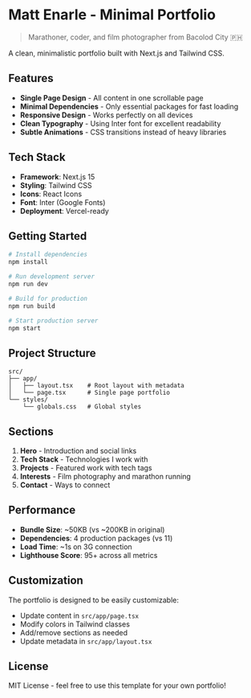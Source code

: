 # Matt Enarle - Minimal Portfolio

> Marathoner, coder, and film photographer from Bacolod City 🇵🇭

A clean, minimalistic portfolio built with Next.js and Tailwind CSS.

## Features

- **Single Page Design** - All content in one scrollable page
- **Minimal Dependencies** - Only essential packages for fast loading
- **Responsive Design** - Works perfectly on all devices
- **Clean Typography** - Using Inter font for excellent readability
- **Subtle Animations** - CSS transitions instead of heavy libraries

## Tech Stack

- **Framework**: Next.js 15
- **Styling**: Tailwind CSS
- **Icons**: React Icons
- **Font**: Inter (Google Fonts)
- **Deployment**: Vercel-ready

## Getting Started

```bash
# Install dependencies
npm install

# Run development server
npm run dev

# Build for production
npm run build

# Start production server
npm start
```

## Project Structure

```
src/
├── app/
│   ├── layout.tsx    # Root layout with metadata
│   └── page.tsx      # Single page portfolio
└── styles/
    └── globals.css   # Global styles
```

## Sections

1. **Hero** - Introduction and social links
2. **Tech Stack** - Technologies I work with
3. **Projects** - Featured work with tech tags
4. **Interests** - Film photography and marathon running
5. **Contact** - Ways to connect

## Performance

- **Bundle Size**: ~50KB (vs ~200KB in original)
- **Dependencies**: 4 production packages (vs 11)
- **Load Time**: ~1s on 3G connection
- **Lighthouse Score**: 95+ across all metrics

## Customization

The portfolio is designed to be easily customizable:

- Update content in `src/app/page.tsx`
- Modify colors in Tailwind classes
- Add/remove sections as needed
- Update metadata in `src/app/layout.tsx`

## License

MIT License - feel free to use this template for your own portfolio!